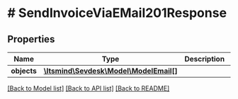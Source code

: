# # SendInvoiceViaEMail201Response

## Properties

Name | Type | Description | Notes
------------ | ------------- | ------------- | -------------
**objects** | [**\Itsmind\\Sevdesk\Model\ModelEmail[]**](ModelEmail.md) |  | [optional]

[[Back to Model list]](../../README.md#models) [[Back to API list]](../../README.md#endpoints) [[Back to README]](../../README.md)
